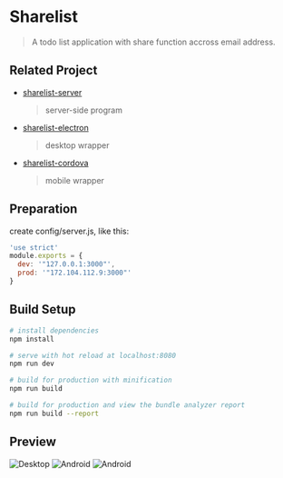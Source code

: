 # Sharelist

> A todo list application with share function accross email address.

## Related Project

* [sharelist-server](https://gitee.com/antipro/sharelist-server)
  > server-side program
* [sharelist-electron](https://gitee.com/antipro/sharelist-electron)
  > desktop wrapper
* [sharelist-cordova](https://gitee.com/antipro/sharelist-cordova)
  > mobile wrapper

## Preparation

create config/server.js, like this:
``` javascript
'use strict'
module.exports = {
  dev: '"127.0.0.1:3000"',
  prod: '"172.104.112.9:3000"'
}
```

## Build Setup

``` bash
# install dependencies
npm install

# serve with hot reload at localhost:8080
npm run dev

# build for production with minification
npm run build

# build for production and view the bundle analyzer report
npm run build --report
```
## Preview
![Desktop](http://onmdsye1w.bkt.clouddn.com/sharelist-electron.png)
![Android](http://onmdsye1w.bkt.clouddn.com/sharelist-cordova1.png)
![Android](http://onmdsye1w.bkt.clouddn.com/sharelist-cordova2.png)